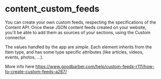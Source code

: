 # content_custom_feeds
You can create your own custom feeds, respecting the specifications of the Content API. Once these JSON content feeds created on your website, you'll be able to add them as sources of your sections, using the Custom connector.

The values handled by the app are simple. Each element inherits from the Item type, and has some type specific attributes (like articles, videos, events, photos, ...).

More info here https://www.goodbarber.com/help/custom-feeds-r111/how-to-create-custom-feeds-a287/
